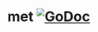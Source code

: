 # met [![GoDoc](https://godoc.org/github.com/lukasschwab/met?status.svg)](https://godoc.org/github.com/lukasschwab/met)


